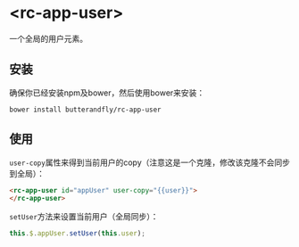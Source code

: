# \<rc-app-user\>

一个全局的用户元素。

## 安装

确保你已经安装npm及bower，然后使用bower来安装：

```
bower install butterandfly/rc-app-user
```

## 使用
`user-copy`属性来得到当前用户的copy（注意这是一个克隆，修改该克隆不会同步到全局）：

```html
<rc-app-user id="appUser" user-copy="{{user}}">
</rc-app-user>
```

`setUser`方法来设置当前用户（全局同步）：

```js
this.$.appUser.setUser(this.user);
```
